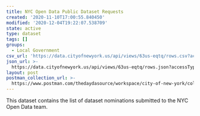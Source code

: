 ```yaml
---
title: NYC Open Data Public Dataset Requests
created: '2020-11-10T17:00:55.840450'
modified: '2020-12-04T19:22:07.538709'
state: active
type: dataset
tags: []
groups:
  - Local Government
csv_url: 'https://data.cityofnewyork.us/api/views/63us-eqtq/rows.csv?accessType=DOWNLOAD'
json_url: >-
  https://data.cityofnewyork.us/api/views/63us-eqtq/rows.json?accessType=DOWNLOAD
layout: post
postman_collection_url: >-
  https://www.postman.com/thedaydasource/workspace/city-of-new-york/collection/15909983-c8c0df3a-8f2b-4aa4-9ab7-e705d99a58a3
---
```

This dataset contains the list of dataset nominations submitted to the NYC Open Data team.
